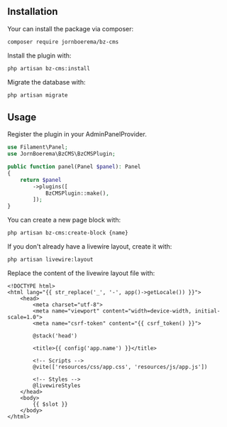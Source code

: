 ## Installation

Your can install the package via composer:

```bash
composer require jornboerema/bz-cms
```

Install the plugin with:

```bash
php artisan bz-cms:install
```

Migrate the database with:

```bash
php artisan migrate
```

## Usage

Register the plugin in your AdminPanelProvider.

```php
use Filament\Panel;
use JornBoerema\BzCMS\BzCMSPlugin;

public function panel(Panel $panel): Panel
{
    return $panel
        ->plugins([
            BzCMSPlugin::make(),
        ]);
}
```

You can create a new page block with:

```bash
php artisan bz-cms:create-block {name}
```

If you don't already have a livewire layout, create it with:
```bash
php artisan livewire:layout
```

Replace the content of the livewire layout file with:

```bladehtml
<!DOCTYPE html>
<html lang="{{ str_replace('_', '-', app()->getLocale()) }}">
    <head>
        <meta charset="utf-8">
        <meta name="viewport" content="width=device-width, initial-scale=1.0">
        <meta name="csrf-token" content="{{ csrf_token() }}">

        @stack('head')

        <title>{{ config('app.name') }}</title>

        <!-- Scripts -->
        @vite(['resources/css/app.css', 'resources/js/app.js'])

        <!-- Styles -->
        @livewireStyles
    </head>
    <body>
        {{ $slot }}
    </body>
</html>
```
